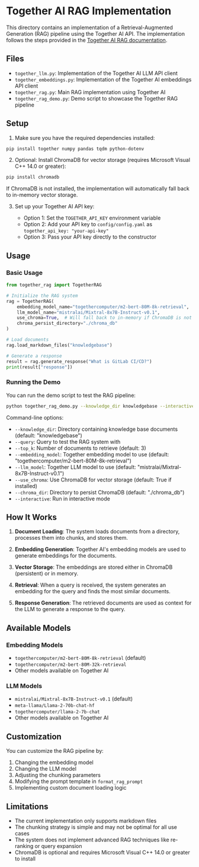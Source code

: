 # Together AI RAG Implementation

This directory contains an implementation of a Retrieval-Augmented Generation (RAG) pipeline using the Together AI API. The implementation follows the steps provided in the [Together AI RAG documentation](https://docs.together.ai/docs/quickstart-retrieval-augmented-generation-rag).

## Files

- `together_llm.py`: Implementation of the Together AI LLM API client
- `together_embeddings.py`: Implementation of the Together AI embeddings API client
- `together_rag.py`: Main RAG implementation using Together AI
- `together_rag_demo.py`: Demo script to showcase the Together RAG pipeline

## Setup

1. Make sure you have the required dependencies installed:

```bash
pip install together numpy pandas tqdm python-dotenv
```

2. Optional: Install ChromaDB for vector storage (requires Microsoft Visual C++ 14.0 or greater):

```bash
pip install chromadb
```

If ChromaDB is not installed, the implementation will automatically fall back to in-memory vector storage.

3. Set up your Together AI API key:

   - Option 1: Set the `TOGETHER_API_KEY` environment variable
   - Option 2: Add your API key to `config/config.yaml` as `together_api_key: "your-api-key"`
   - Option 3: Pass your API key directly to the constructor

## Usage

### Basic Usage

```python
from together_rag import TogetherRAG

# Initialize the RAG system
rag = TogetherRAG(
    embedding_model_name="togethercomputer/m2-bert-80M-8k-retrieval",
    llm_model_name="mistralai/Mixtral-8x7B-Instruct-v0.1",
    use_chroma=True,  # Will fall back to in-memory if ChromaDB is not installed
    chroma_persist_directory="./chroma_db"
)

# Load documents
rag.load_markdown_files("knowledgebase")

# Generate a response
result = rag.generate_response("What is GitLab CI/CD?")
print(result["response"])
```

### Running the Demo

You can run the demo script to test the RAG pipeline:

```bash
python together_rag_demo.py --knowledge_dir knowledgebase --interactive
```

Command-line options:

- `--knowledge_dir`: Directory containing knowledge base documents (default: "knowledgebase")
- `--query`: Query to test the RAG system with
- `--top_k`: Number of documents to retrieve (default: 3)
- `--embedding_model`: Together embedding model to use (default: "togethercomputer/m2-bert-80M-8k-retrieval")
- `--llm_model`: Together LLM model to use (default: "mistralai/Mixtral-8x7B-Instruct-v0.1")
- `--use_chroma`: Use ChromaDB for vector storage (default: True if installed)
- `--chroma_dir`: Directory to persist ChromaDB (default: "./chroma_db")
- `--interactive`: Run in interactive mode

## How It Works

1. **Document Loading**: The system loads documents from a directory, processes them into chunks, and stores them.

2. **Embedding Generation**: Together AI's embedding models are used to generate embeddings for the documents.

3. **Vector Storage**: The embeddings are stored either in ChromaDB (persistent) or in memory.

4. **Retrieval**: When a query is received, the system generates an embedding for the query and finds the most similar documents.

5. **Response Generation**: The retrieved documents are used as context for the LLM to generate a response to the query.

## Available Models

### Embedding Models

- `togethercomputer/m2-bert-80M-8k-retrieval` (default)
- `togethercomputer/m2-bert-80M-32k-retrieval`
- Other models available on Together AI

### LLM Models

- `mistralai/Mixtral-8x7B-Instruct-v0.1` (default)
- `meta-llama/Llama-2-70b-chat-hf`
- `togethercomputer/llama-2-7b-chat`
- Other models available on Together AI

## Customization

You can customize the RAG pipeline by:

1. Changing the embedding model
2. Changing the LLM model
3. Adjusting the chunking parameters
4. Modifying the prompt template in `format_rag_prompt`
5. Implementing custom document loading logic

## Limitations

- The current implementation only supports markdown files
- The chunking strategy is simple and may not be optimal for all use cases
- The system does not implement advanced RAG techniques like re-ranking or query expansion
- ChromaDB is optional and requires Microsoft Visual C++ 14.0 or greater to install 